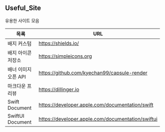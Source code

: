 ## Useful_Site

유용한 사이트 모음

| 목록 | URL |
| ------ | ------ |
| 배지 커스텀 | https://shields.io/ |
| 배지 아이콘 저장소 | https://simpleicons.org |
| 배너 이미지 오픈 API | https://github.com/kyechan99/capsule-render |
| 마크다운 프리뷰 | https://dillinger.io |
| Swift Document | https://developer.apple.com/documentation/swift |
| SwiftUI Document | https://developer.apple.com/documentation/swiftui |



